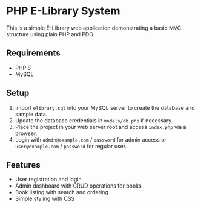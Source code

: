 # PHP E-Library System

This is a simple E-Library web application demonstrating a basic MVC structure using plain PHP and PDO.

## Requirements
- PHP 8
- MySQL

## Setup
1. Import `elibrary.sql` into your MySQL server to create the database and sample data.
2. Update the database credentials in `models/db.php` if necessary.
3. Place the project in your web server root and access `index.php` via a browser.
4. Login with `admin@example.com` / `password` for admin access or `user@example.com` / `password` for regular user.

## Features
- User registration and login
- Admin dashboard with CRUD operations for books
- Book listing with search and ordering
- Simple styling with CSS
